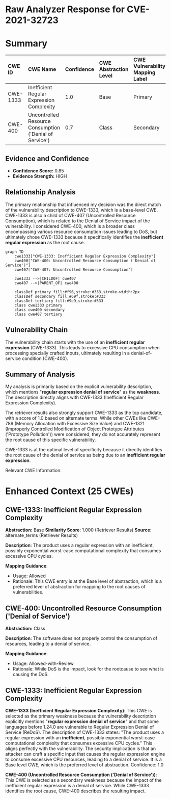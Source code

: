 # Raw Analyzer Response for CVE-2021-32723

# Summary
| CWE ID  | CWE Name                                                                                               | Confidence | CWE Abstraction Level | CWE Vulnerability Mapping Label | CWE-Vulnerability Mapping Notes |
| :-------- | :------------------------------------------------------------------------------------------------------- | :--------- | :---------------------- | :------------------------------ | :------------------------------ |
| CWE-1333  | Inefficient Regular Expression Complexity                                                              | 1.0        | Base                    | Primary                         | Allowed                         |
| CWE-400 | Uncontrolled Resource Consumption ('Denial of Service') | 0.7 | Class | Secondary  | Allowed-with-Review |

## Evidence and Confidence

*   **Confidence Score:** 0.85
*   **Evidence Strength:** HIGH

## Relationship Analysis
The primary relationship that influenced my decision was the direct match of the vulnerability description to CWE-1333, which is a base-level CWE. CWE-1333 is also a child of CWE-407 (Uncontrolled Resource Consumption), which is related to the Denial of Service impact of the vulnerability. I considered CWE-400, which is a broader class encompassing various resource consumption issues leading to DoS, but ultimately chose CWE-1333 because it specifically identifies the **inefficient regular expression** as the root cause.

```mermaid
graph TD
    cwe1333["CWE-1333: Inefficient Regular Expression Complexity"]
    cwe400["CWE-400: Uncontrolled Resource Consumption ('Denial of Service')"]
    cwe407["CWE-407: Uncontrolled Resource Consumption"]
    
    cwe1333 -->|CHILDOF| cwe407
    cwe407 -->|PARENT_OF| cwe400
    
    classDef primary fill:#f96,stroke:#333,stroke-width:2px
    classDef secondary fill:#69f,stroke:#333
    classDef tertiary fill:#9e9,stroke:#333
    class cwe1333 primary
    class cwe400 secondary
    class cwe407 tertiary
```

## Vulnerability Chain
The vulnerability chain starts with the use of an **inefficient regular expression** (CWE-1333). This leads to excessive CPU consumption when processing specially crafted inputs, ultimately resulting in a denial-of-service condition (CWE-400).

## Summary of Analysis
My analysis is primarily based on the explicit vulnerability description, which mentions "**regular expression denial of service**" as the **weakness**. The description directly aligns with CWE-1333 (Inefficient Regular Expression Complexity).

The retriever results also strongly support CWE-1333 as the top candidate, with a score of 1.0 based on alternate terms. While other CWEs like CWE-789 (Memory Allocation with Excessive Size Value) and CWE-1321 (Improperly Controlled Modification of Object Prototype Attributes ('Prototype Pollution')) were considered, they do not accurately represent the root cause of this specific vulnerability.

CWE-1333 is at the optimal level of specificity because it directly identifies the root cause of the denial of service as being due to an **inefficient regular expression**.

Relevant CWE Information:

# Enhanced Context (25 CWEs)

## CWE-1333: Inefficient Regular Expression Complexity
**Abstraction:** Base
**Similarity Score**: 1.000 (Retriever Results)
**Source**: alternate_terms (Retriever Results)

**Description**:
The product uses a regular expression with an inefficient, possibly exponential worst-case computational complexity that consumes excessive CPU cycles.

**Mapping Guidance**:
- Usage: Allowed
- Rationale: This CWE entry is at the Base level of abstraction, which is a preferred level of abstraction for mapping to the root causes of vulnerabilities.

## CWE-400: Uncontrolled Resource Consumption ('Denial of Service')
**Abstraction:** Class

**Description**: The software does not properly control the consumption of resources, leading to a denial of service.

**Mapping Guidance**:
- Usage: Allowed-with-Review
- Rationale: While DoS is the impact, look for the rootcause to see what is causing the DoS.

## CWE-1333: Inefficient Regular Expression Complexity

**CWE-1333 (Inefficient Regular Expression Complexity)**: This CWE is selected as the primary weakness because the vulnerability description explicitly mentions "**regular expression denial of service**" and that some languages before 1.24.0 are vulnerable to Regular Expression Denial of Service (ReDoS). The description of CWE-1333 states: "The product uses a regular expression with an **inefficient**, possibly exponential worst-case computational complexity that consumes excessive CPU cycles." This aligns perfectly with the vulnerability. The security implication is that an attacker can craft a specific input that causes the regular expression engine to consume excessive CPU resources, leading to a denial of service. It is a Base level CWE, which is the preferred level of abstraction. Confidence: 1.0

**CWE-400 (Uncontrolled Resource Consumption ('Denial of Service'))**: This CWE is selected as a secondary weakness because the impact of the inefficient regular expression is a denial of service. While CWE-1333 identifies the root cause, CWE-400 describes the resulting impact.